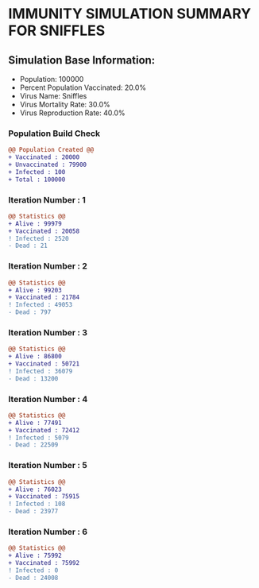 # IMMUNITY SIMULATION SUMMARY FOR SNIFFLES

## Simulation Base Information:
+ Population: 100000
+ Percent Population Vaccinated: 20.0%
+ Virus Name: Sniffles
+ Virus Mortality Rate: 30.0%
+ Virus Reproduction Rate: 40.0%
### Population Build Check
```diff
@@ Population Created @@
+ Vaccinated : 20000
+ Unvaccinated : 79900
+ Infected : 100
+ Total : 100000
```
### Iteration Number : 1
```diff
@@ Statistics @@
+ Alive : 99979
+ Vaccinated : 20058
! Infected : 2520
- Dead : 21
```
### Iteration Number : 2
```diff
@@ Statistics @@
+ Alive : 99203
+ Vaccinated : 21784
! Infected : 49053
- Dead : 797
```
### Iteration Number : 3
```diff
@@ Statistics @@
+ Alive : 86800
+ Vaccinated : 50721
! Infected : 36079
- Dead : 13200
```
### Iteration Number : 4
```diff
@@ Statistics @@
+ Alive : 77491
+ Vaccinated : 72412
! Infected : 5079
- Dead : 22509
```
### Iteration Number : 5
```diff
@@ Statistics @@
+ Alive : 76023
+ Vaccinated : 75915
! Infected : 108
- Dead : 23977
```
### Iteration Number : 6
```diff
@@ Statistics @@
+ Alive : 75992
+ Vaccinated : 75992
! Infected : 0
- Dead : 24008
```
